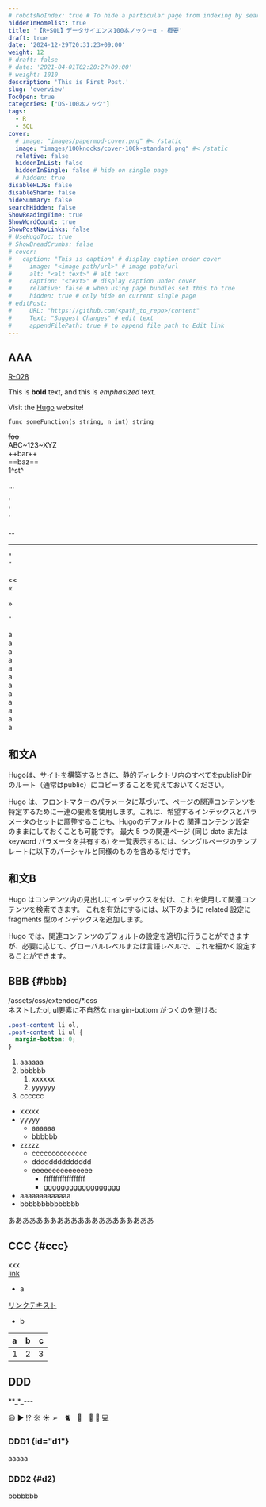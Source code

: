 ```yaml
---
# robotsNoIndex: true # To hide a particular page from indexing by search engines (?)
hiddenInHomelist: true
title: '【R+SQL】データサイエンス100本ノック＋α - 概要'
draft: true
date: '2024-12-29T20:31:23+09:00'
weight: 12
# draft: false
# date: '2021-04-01T02:20:27+09:00'
# weight: 1010
description: 'This is First Post.'
slug: 'overview'
TocOpen: true
categories: ["DS-100本ノック"]
tags: 
  - R
  - SQL
cover:
  # image: "images/papermod-cover.png" #< /static
  image: "images/100knocks/cover-100k-standard.png" #< /static
  relative: false
  hiddenInList: false
  hiddenInSingle: false # hide on single page
  # hidden: true
disableHLJS: false
disableShare: false
hideSummary: false
searchHidden: false
ShowReadingTime: true
ShowWordCount: true
ShowPostNavLinks: false
# UseHugoToc: true
# ShowBreadCrumbs: false
# cover:
#   caption: "This is caption" # display caption under cover
#     image: "<image path/url>" # image path/url
#     alt: "<alt text>" # alt text
#     caption: "<text>" # display caption under cover
#     relative: false # when using page bundles set this to true
#     hidden: true # only hide on current single page
# editPost:
#     URL: "https://github.com/<path_to_repo>/content"
#     Text: "Suggest Changes" # edit text
#     appendFilePath: true # to append file path to Edit link
---
```


## AAA

<a href="../test/standard/r-028" target="_blank" rel="noopener noreferrer">R-028</a>

This is **bold** text, and this is *emphasized* text.

Visit the [Hugo](https://gohugo.io) website!

```text
func someFunction(s string, n int) string
```

~~foo~~  
ABC~123~XYZ  
++bar++  
==baz==  
1^st^  

...  

'  
‘  
’  

--  

---

"  
”  

<<  
«  

>>  
»  

"  



a  
a  
a  
a  
a  
a  
a  
a  
a  
a  
a  
a

## 和文A

Hugoは、サイトを構築するときに、静的ディレクトリ内のすべてをpublishDirのルート（通常はpublic）にコピーすることを覚えておいてください。

Hugo は、フロントマターのパラメータに基づいて、ページの関連コンテンツを特定するために一連の要素を使用します。これは、希望するインデックスとパラメータのセットに調整することも、Hugoのデフォルトの 関連コンテンツ設定 のままにしておくことも可能です。
最大 5 つの関連ページ (同じ date または keyword パラメータを共有する) を一覧表示するには、シングルページのテンプレートに以下のパーシャルと同様のものを含めるだけです。

## 和文B

Hugo はコンテンツ内の見出しにインデックスを付け、これを使用して関連コンテンツを検索できます。 これを有効にするには、以下のように related 設定に fragments 型のインデックスを追加します。  

Hugo では、関連コンテンツのデフォルトの設定を適切に行うことができますが、必要に応じて、グローバルレベルまたは言語レベルで、これを細かく設定することができます。

## BBB {#bbb}

/assets/css/extended/*.css  
ネストしたol, ul要素に不自然な margin-bottom がつくのを避ける: 
```css
.post-content li ol,
.post-content li ul {
  margin-bottom: 0;
}
```

1. aaaaaa
2. bbbbbb
   1. xxxxxx
   2. yyyyyy
3. cccccc

- xxxxx
- yyyyy
  - aaaaaa
  - bbbbbb
- zzzzz
  - cccccccccccccc
  - dddddddddddddd
  - eeeeeeeeeeeeeee
    - ffffffffffffffffff
    - gggggggggggggggggg
- aaaaaaaaaaaaa
- bbbbbbbbbbbbbb

あああああああああああああああああああああ

## CCC {#ccc}

xxx  
[link](https://adityatelange.github.io/hugo-PaperMod/posts/papermod/papermod-installation/)

* a  

<a href="https://adityatelange.github.io/hugo-PaperMod/posts/papermod/papermod-installation/" target="_blank">リンクテキスト</a>

* b  

| a    |   b   |    c |
| :--- | :---: | ---: |
| 1    |   2   |    3 |

## DDD

\*\*\_\*\_\-\-\-

😃 ▶︎ ⁉︎ ☼ ☀︎ ➢　🐈　🍎　🥎 🚙 💻 

### DDD1 {id="d1"}

aaaaa

### DDD2 {#d2}

bbbbbbb

